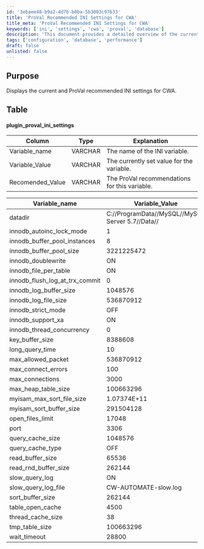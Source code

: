 ```yaml
---
id: '3ebaee48-b9a2-4d7b-b0ba-5b3003c97633'
title: 'ProVal Recommended INI Settings for CWA'
title_meta: 'ProVal Recommended INI Settings for CWA'
keywords: ['ini', 'settings', 'cwa', 'proval', 'database']
description: 'This document provides a detailed overview of the current and ProVal recommended INI settings for ConnectWise Automate (CWA). It includes a table that outlines the variable names, their current values, and the recommended values as per ProVal guidelines, ensuring optimal configuration for database performance.'
tags: ['configuration', 'database', 'performance']
draft: false
unlisted: false
---
```

## Purpose

Displays the current and ProVal recommended INI settings for CWA.

## Table

#### plugin_proval_ini_settings

| Column                     | Type    | Explanation                                  |
|---------------------------|---------|----------------------------------------------|
| Variable_name             | VARCHAR | The name of the INI variable.                |
| Variable_Value            | VARCHAR | The currently set value for the variable.    |
| Recomended_Value          | VARCHAR | The ProVal recommendations for this variable. |

| Variable_name                     | Variable_Value                  | Recomended_Value               |
|-----------------------------------|---------------------------------|--------------------------------|
| datadir                           | C://ProgramData//MySQL//MySQL Server 5.7//Data// | NA                             |
| innodb_autoinc_lock_mode         | 1                               | 2                              |
| innodb_buffer_pool_instances      | 8                               | 8                              |
| innodb_buffer_pool_size           | 3221225472                      | 2                              |
| innodb_doublewrite                | ON                              | ON                             |
| innodb_file_per_table             | ON                              | ON                             |
| innodb_flush_log_at_trx_commit    | 0                               | 0                              |
| innodb_log_buffer_size            | 1048576                         | 1048576                        |
| innodb_log_file_size              | 536870912                       | 1                              |
| innodb_strict_mode                | OFF                             | OFF                            |
| innodb_support_xa                 | ON                              | OFF                            |
| innodb_thread_concurrency         | 0                               | 0                              |
| key_buffer_size                   | 8388608                         | 1048576                        |
| long_query_time                   | 10                              | 10                             |
| max_allowed_packet                | 536870912                       | 536870912                      |
| max_connect_errors                | 100                             | 1                              |
| max_connections                   | 3000                            | 10000                          |
| max_heap_table_size              | 100663296                       | 100663296                      |
| myisam_max_sort_file_size        | 1.07374E+11                    | 1.07374E+11                   |
| myisam_sort_buffer_size           | 291504128                       | 70254592                       |
| open_files_limit                  | 17048                           | 114756                         |
| port                              | 3306                            | 3306                           |
| query_cache_size                  | 1048576                         | 0                              |
| query_cache_type                  | OFF                             | OFF                            |
| read_buffer_size                  | 65536                           | 65536                          |
| read_rnd_buffer_size              | 262144                          | 262144                         |
| slow_query_log                    | ON                              | ON                             |
| slow_query_log_file               | CW-AUTOMATE-slow.log           | NA                             |
| sort_buffer_size                  | 262144                          | 262144                         |
| table_open_cache                  | 4500                            | 57378                          |
| thread_cache_size                 | 38                              | 100                            |
| tmp_table_size                    | 100663296                       | 100663296                      |
| wait_timeout                      | 28800                           | 900                            |






